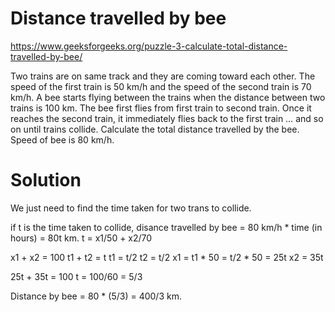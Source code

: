 # Distance travelled by bee

https://www.geeksforgeeks.org/puzzle-3-calculate-total-distance-travelled-by-bee/

Two trains are on same track and they are coming toward each other. The speed of the first train is 50 km/h and the speed of the second train is 70 km/h. A bee starts flying between the trains when the distance between two trains is 100 km. The bee first flies from first train to second train. Once it reaches the second train, it immediately flies back to the first train … and so on until trains collide. Calculate the total distance travelled by the bee. Speed of bee is 80 km/h. 

# Solution
We just need to find the time taken for two trans to collide.

if t is the time taken to collide,
disance travelled by bee = 80 km/h * time (in hours) = 80t km.
t = x1/50 + x2/70

x1 + x2 = 100
t1 + t2 = t
t1 = t/2
t2 = t/2
x1 = t1 * 50 = t/2 * 50 = 25t
x2 = 35t

25t + 35t = 100
t = 100/60 = 5/3

Distance by bee = 80 * (5/3) = 400/3 km.

